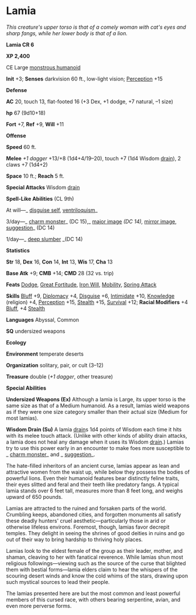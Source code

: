 # Lamia

_This creature's upper torso is that of a comely woman with cat's eyes and sharp fangs, while her lower body is that of a lion._

**Lamia CR 6**

**XP 2,400**

CE Large [monstrous humanoid](creatureTypes.md#_monstrous-humanoid)

**Init** +3; **Senses** darkvision 60 ft., low-light vision; [Perception](../skills/perception.md#_perception) +15

**Defense**

**AC** 20, touch 13, flat-footed 16 (+3 Dex, +1 dodge, +7 natural, –1 size)

**hp** 67 (9d10+18)

**Fort** +7, **Ref** +9, **Will** +11

**Offense**

**Speed** 60 ft.

**Melee** _+1 dagger_ +13/+8 (1d4+4/19–20), touch +7 (1d4 Wisdom [drain](universalMonsterRules.md#_ability-damage-and-drain)), 2 claws +7 (1d4+2)

**Space** 10 ft.; **Reach** 5 ft.

**Special Attacks** Wisdom [drain](universalMonsterRules.md#_ability-damage-and-drain)

**Spell-Like Abilities** (CL 9th)

At will—_ [disguise self](../spells/disguiseSelf.md#_disguise-self), [ventriloquism](../spells/ventriloquism.md#_ventriloquism)_

3/day—_ [charm monster](../spells/charmMonster.md#_charm-monster)_ (DC 15),_ [major image](../spells/majorImage.md#_major-image) _(DC 14),_ [mirror image](../spells/mirrorImage.md#_mirror-image), [suggestion](../spells/suggestion.md#_suggestion)_ (DC 14)

1/day—_ [deep slumber](../spells/deepSlumber.md#_deep-slumber) _(DC 14)

**Statistics**

**Str** 18, **Dex** 16, **Con** 14, **Int** 13, **Wis** 17, **Cha** 13

**Base Atk** +9; **CMB** +14; **CMD** 28 (32 vs. trip)

**Feats** [Dodge](../feats.md#_dodge), [Great Fortitude](../feats.md#_great-fortitude), [Iron Will](../feats.md#_iron-will), [Mobility](../feats.md#_mobility), [Spring Attack](../feats.md#_spring-attack)

**Skills** [Bluff](../skills/bluff.md#_bluff) +9, [Diplomacy](../skills/diplomacy.md#_diplomacy) +4, [Disguise](../skills/disguise.md#_disguise) +6, [Intimidate](../skills/intimidate.md#_intimidate) +10, [Knowledge](../skills/knowledge.md#_knowledge) (religion) +4, [Perception](../skills/perception.md#_perception) +15, [Stealth](../skills/stealth.md#_stealth) +15, [Survival](../skills/survival.md#_survival) +12; **Racial Modifiers** +4 [Bluff](../skills/bluff.md#_bluff), +4 [Stealth](../skills/stealth.md#_stealth)

**Languages** Abyssal, Common

**SQ** undersized weapons

**Ecology**

**Environment** temperate deserts

**Organization** solitary, pair, or cult (3–12)

**Treasure** double (_+1 dagger_, other treasure)

**Special Abilities**

**Undersized Weapons (Ex)** Although a lamia is Large, its upper torso is the same size as that of a Medium humanoid. As a result, lamias wield weapons as if they were one size category smaller than their actual size (Medium for most lamias).

**Wisdom Drain (Su)** A lamia [drain](universalMonsterRules.md#_ability-damage-and-drain)s 1d4 points of Wisdom each time it hits with its melee touch attack. (Unlike with other kinds of ability drain attacks, a lamia does not heal any damage when it uses its Wisdom [drain](universalMonsterRules.md#_ability-damage-and-drain).) Lamias try to use this power early in an encounter to make foes more susceptible to _ [charm monster](../spells/charmMonster.md#_charm-monster)_ and _ [suggestion](../spells/suggestion.md#_suggestion)_.

The hate-filled inheritors of an ancient curse, lamias appear as lean and attractive women from the waist up, while below they possess the bodies of powerful lions. Even their humanoid features bear distinctly feline traits, their eyes slitted and feral and their teeth like predatory fangs. A typical lamia stands over 6 feet tall, measures more than 8 feet long, and weighs upward of 650 pounds.

Lamias are attracted to the ruined and forsaken parts of the world. Crumbling keeps, abandoned cities, and forgotten monuments all satisfy these deadly hunters' cruel aesthetic—particularly those in arid or otherwise lifeless environs. Foremost, though, lamias favor decrepit temples. They delight in seeing the shrines of good deities in ruins and go out of their way to bring hardship to thriving holy places.

Lamias look to the eldest female of the group as their leader, mother, and shaman, cleaving to her with fanatical reverence. While lamias shun most religious followings—viewing such as the source of the curse that blighted them with bestial forms—lamia elders claim to hear the whispers of the scouring desert winds and know the cold whims of the stars, drawing upon such mystical sources to lead their people.

The lamias presented here are but the most common and least powerful members of this cursed race, with others bearing serpentine, avian, and even more perverse forms.

